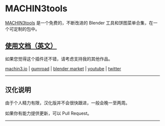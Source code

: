 # MACHIN3tools

[MACHIN3tools](https://machin3.io/MACHIN3tools) 是一个免费的，不断改进的 Blender 工具和饼图菜单合集，在一个可定制的包中。

## [使用文档（英文）](https://machin3.io/MACHIN3tools/docs)

如果您觉得这个插件还不错，请考虑支持我的其他作品。

[machin3.io](https://machin3.io) | [gumroad](https://gumroad.com/machin3) | [blender market](https://blendermarket.com/creators/machin3) | [youtube](https://www.youtube.com/channel/UC4yaFzFDILd2yAqOWRuLOvA/videos) | [twitter](https://twitter.com/machin3io)

----

## 汉化说明

由于个人精力有限，汉化版并不会很快跟进，一般会晚一至两周。

如果你有能力提供更新，可以 Pull Request。

----